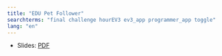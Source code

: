 ```yaml
---
title: "EDU Pet Follower"
searchterms: "final challenge hourEV3 ev3_app programmer_app toggle"
lang: "en"
---
```

<ul>
 <li class="ng-binding">Slides:
 <a href="TabletLessons/HourOfEV3/EduPetFollower.pdf">PDF</a>
 </li>
</ul>
